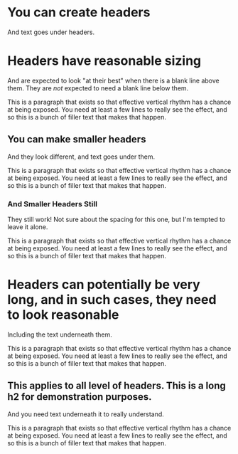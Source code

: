 # You can create headers
And text goes under headers.

# Headers have reasonable sizing
And are expected to look "at their best" when there is a blank line above them. They are _not_ expected to need a blank line below them.

This is a paragraph that exists so that effective vertical rhythm has a chance at being exposed. You need at least a few lines to really see the effect, and so this is a bunch of filler text that makes that happen.

## You can make smaller headers
And they look different, and text goes under them.

This is a paragraph that exists so that effective vertical rhythm has a chance at being exposed. You need at least a few lines to really see the effect, and so this is a bunch of filler text that makes that happen.

### And Smaller Headers Still
They still work! Not sure about the spacing for this one, but I'm tempted to leave it alone.

This is a paragraph that exists so that effective vertical rhythm has a chance at being exposed. You need at least a few lines to really see the effect, and so this is a bunch of filler text that makes that happen.

# Headers can potentially be very long, and in such cases, they need to look reasonable
Including the text underneath them.

This is a paragraph that exists so that effective vertical rhythm has a chance at being exposed. You need at least a few lines to really see the effect, and so this is a bunch of filler text that makes that happen.

## This applies to all level of headers. This is a long h2 for demonstration purposes.
And you need text underneath it to really understand.

This is a paragraph that exists so that effective vertical rhythm has a chance at being exposed. You need at least a few lines to really see the effect, and so this is a bunch of filler text that makes that happen.
